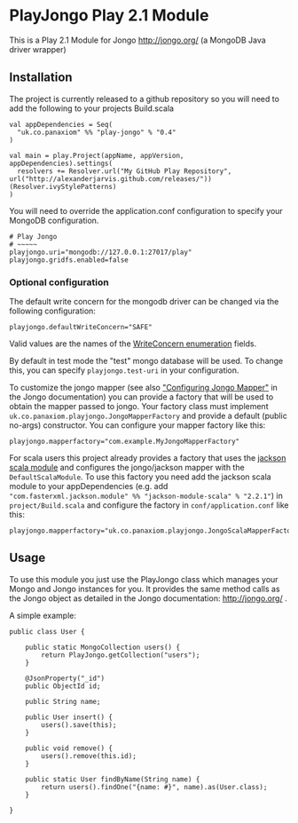 PlayJongo Play 2.1 Module
=====================================

This is a Play 2.1 Module for Jongo http://jongo.org/
(a MongoDB Java driver wrapper)

Installation
-----------

The project is currently released to a github repository so you will need to add the following to your projects Build.scala

	val appDependencies = Seq(
	  "uk.co.panaxiom" %% "play-jongo" % "0.4"
	)

	val main = play.Project(appName, appVersion, appDependencies).settings(
      resolvers += Resolver.url("My GitHub Play Repository", url("http://alexanderjarvis.github.com/releases/"))(Resolver.ivyStylePatterns)
    )

You will need to override the application.conf configuration to specify your MongoDB configuration.

	# Play Jongo
	# ~~~~~
	playjongo.uri="mongodb://127.0.0.1:27017/play"
	playjongo.gridfs.enabled=false

### Optional configuration

The default write concern for the mongodb driver can be changed via the following configuration:

	playjongo.defaultWriteConcern="SAFE"

Valid values are the names of the [WriteConcern enumeration](http://api.mongodb.org/java/current/com/mongodb/WriteConcern.html) fields.

By default in test mode the "test" mongo database will be used. To change this, you can specify `playjongo.test-uri` in your configuration.

To customize the jongo mapper (see also ["Configuring Jongo Mapper"](http://jongo.org/#jongo-mapper) in the Jongo documentation) you can
provide a factory that will be used to obtain the mapper passed to jongo. Your factory class must implement
`uk.co.panaxiom.playjongo.JongoMapperFactory` and provide a default (public no-args) constructor.
You can configure your mapper factory like this:

	playjongo.mapperfactory="com.example.MyJongoMapperFactory"

For scala users this project already provides a factory that uses the [jackson scala module](https://github.com/FasterXML/jackson-module-scala)
and configures the jongo/jackson mapper with the `DefaultScalaModule`. To use this factory you need add the jackson scala module to your appDependencies
(e.g. add `"com.fasterxml.jackson.module" %% "jackson-module-scala" % "2.2.1"`) in `project/Build.scala` and configure the factory in
`conf/application.conf` like this:

	playjongo.mapperfactory="uk.co.panaxiom.playjongo.JongoScalaMapperFactory"

Usage
-----

To use this module you just use the PlayJongo class which manages your Mongo and Jongo instances for you. It provides the same method calls as the Jongo object as detailed in the Jongo documentation: http://jongo.org/ .

A simple example:

	public class User {

		public static MongoCollection users() {
			return PlayJongo.getCollection("users");
		}

		@JsonProperty("_id")
		public ObjectId id;

		public String name;

		public User insert() {
			users().save(this);
		}

		public void remove() {
			users().remove(this.id);
		}

		public static User findByName(String name) {
			return users().findOne("{name: #}", name).as(User.class);
		}

	}